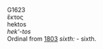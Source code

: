 <body>
  <p>G1623<br>  ἕκτος  <br> hektos  <br><i>hek‘-tos </i><br>Ordinal from <a href="g1803.htm">1803</a>  <i>sixth:</i> - sixth.<br></p>
 </body>